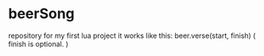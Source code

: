 # beerSong
repository for my first lua project
it works like this: beer.verse(start, finish) ( finish is optional. )
